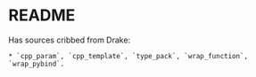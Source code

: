 # README

Has sources cribbed from Drake:

    * `cpp_param`, `cpp_template`, `type_pack`, `wrap_function`, `wrap_pybind`.
